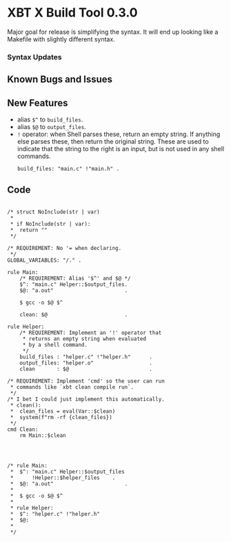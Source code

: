 # XBT X Build Tool 0.3.0
Major goal for release is simplifying the syntax. It will
end up looking like a Makefile with slightly different
syntax.

### Syntax Updates

## Known Bugs and Issues
## New Features
- alias `$^` to `build_files`.
- alias `$@` to `output_files`.
- `!` operator: when Shell parses these, return an empty string. If anything 
  else parses these, then return the original string. These are used
  to indicate that the string to the right is an input, but is not used in
  any shell commands.
  ```
  build_files: "main.c" !"main.h" .
  ```



## Code
```

/* struct NoInclude(str | var)
 * 
 * if NoInclude(str | var):
 * 	return ""
 */

/* REQUIREMENT: No '= when declaring.
 */
GLOBAL_VARIABLES: "/." .

rule Main:
 	/* REQUIREMENT: Alias '$^' and $@ */
	$^: "main.c" Helper::$output_files.
	$@: "a.out"                       .

	$ gcc -o $@ $^

	clean: $@                         .

rule Helper:
	/* REQUIREMENT: Implement an '!' operator that 
	 * returns an empty string when evaluated
	 * by a shell command.
	 */
	build_files : "helper.c" !"helper.h"      .
	output_files: "helper.o"                  .
	clean       : $@                          .

/* REQUIREMENT: Implement 'cmd' so the user can run
 * commands like `xbt clean compile run`.
 */
/* I bet I could just implement this automatically.
 * clean():
 *	clean_files = eval(Var::$clean)
 *	system(f"rm -rf {clean_files})
 */
cmd Clean:
	rm Main::$clean
	
	


/* rule Main:
 *	$^: "main.c" Helper::$output_files 
 *		!Helper::$helper_files    .
 *	$@: "a.out"                       .
 *
 *	$ gcc -o $@ $^
 *
 * rule Helper:
 *	$^: "helper.c" !"helper.h"
 *	$@:
 *
 */

```
